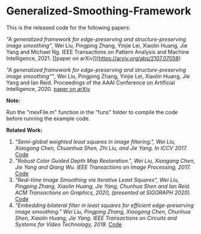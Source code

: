 # Generalized-Smoothing-Framework
 
This is the released code for the following papers:

*"A generalized framework for edge-preserving and structure-preserving image smoothing"*, Wei Liu, Pingping Zhang, Yinjie Lei, Xiaolin Huang, Jie Yang and Michael Ng. IEEE Transactions on Pattern Analysis and Machine Intelligence, 2021. \[[paper on arXiv]](https://arxiv.org/abs/2107.07058)

*"A generalized framework for edge-preserving and structure-preserving image smoothing""*, Wei Liu, Pingping Zhang, Yinjie Lei, Xiaolin Huang, Jie Yang and Ian Reid. Proceedings of the AAAI Conference on Artificial Intelligence, 2020. [paper on arXiv](https://arxiv.org/abs/1907.09642)

**Note:** 

Run the "mexFile.m" function in the "funs" folder to compile the code before running the example code.

**Related Work:**
1. *"Semi-global weighted least squares in image filtering.", Wei Liu, Xiaogang Chen, Chuanhua Shen, Zhi Liu, and Jie Yang. In ICCV 2017.* [Code](https://github.com/wliusjtu/Semi-Global-Weighted-Least-Squares-in-Image-Filtering)
2. *"Robust Color Guided Depth Map Restoration.", Wei Liu, Xiaogang Chen, Jie Yang and Qiang Wu. IEEE Transactions on Image Processing, 2017.* [Code](https://github.com/wliusjtu/Robust-Color-Guided-Depth-Map-Restoration)
3. *"Real-time Image Smoothing via Iterative Least Squares", Wei Liu, Pingping Zhang, Xiaolin Huang, Jie Yang, Chunhua Shen and Ian Reid. ACM Transactions on Graphics, 2020, (presented at SIGGRAPH 2020).* [Code](https://github.com/wliusjtu/Real-time-Image-Smoothing-via-Iterative-Least-Squares)
4. *"Embedding bilateral filter in least squares for efficient edge-preserving image smoothing." Wei Liu, Pingping Zhang, Xiaogang Chen, Chunhua Shen, Xiaolin Huang, Jie Yang. IEEE Transactions on Circuits and Systems for Video Technology, 2018.* [Code](https://github.com/wliusjtu/Embedding-Bilateral-Filter-in-Least-Squares-for-Efficient-Edge-preserving-Image-Smoothing)
